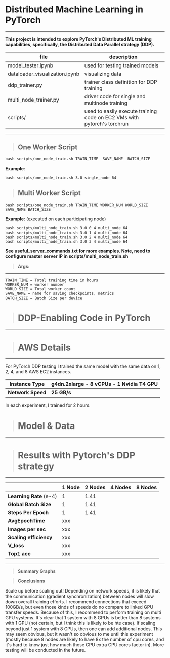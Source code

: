 # __Distributed Machine Learning in PyTorch__  
***
__This project is intended to explore PyTorch's Distributed ML training capabilities, specifically, the Distributed Data Parallel strategy (DDP).__

  
file | description
--- | --- 
model_tester.ipynb | used for testing trained models
dataloader_visualization.ipynb | visualizing data
ddp_trainer.py | trainer class definition for DDP training
multi_node_trainer.py | driver code for single and multinode training
scripts/ | used to easily execute training code on EC2 VMs with pytorch's torchrun



***

> ## __One Worker Script__
`bash scripts/one_node_train.sh TRAIN_TIME  SAVE_NAME  BATCH_SIZE`

__Example__:

`bash scripts/one_node_train.sh 3.0 single_node 64`

> ## __Multi Worker Script__
`bash scripts/one_node_train.sh TRAIN_TIME WORKER_NUM WORLD_SIZE SAVE_NAME BATCH_SIZE`

__Example__: (executed on each participating node)

`bash scripts/multi_node_train.sh 3.0 0 4 multi_node 64`  
`bash scripts/multi_node_train.sh 3.0 1 4 multi_node 64`  
`bash scripts/multi_node_train.sh 3.0 2 4 multi_node 64`  
`bash scripts/multi_node_train.sh 3.0 3 4 multi_node 64`  

__See useful_server_commands.txt for more examples. Note, need to configure master server IP in scripts/multi_node_train.sh__

>__Args:__
***

`TRAIN_TIME = Total training time in hours`  
`WORKER_NUM = worker number`  
`WORLD_SIZE = Total worker count`    
`SAVE_NAME = name for saving checkpoints, metrics`  
`BATCH_SIZE = Batch Size per device `

> # __DDP-Enabling Code in PyTorch__
***



> # __AWS Details__
***

For PyTorch DDP testing I trained the same model with the same data on 1, 2, 4, and 8 AWS EC2 instances.

Instance Type | __g4dn.2xlarge - 8 vCPUs - 1 Nvidia T4 GPU__
---|---
__Network Speed__ | __25 GB/s__

In each experiment, I trained for 2 hours.

> # __Model & Data__
***


> # __Results with Pytorch's DDP strategy__
***

|                    | 1 Node    | 2 Nodes | 4 Nodes | 8 Nodes |
|      ---           |     ---   | ---     | ---     |   ---   |
| __Learning Rate__  (e-4) | 1    | 1.41
| __Global Batch Size__ | 1    | 1.41
| __Steps Per Epoch__ | 1    | 1.41
| __AvgEpochTime__ | xxx    | 
| __Images per sec__    | xxx       |
| __Scaling efficiency__    | xxx       |
| __V_loss__         | xxx       |
| __Top1 acc__       | xxx       |

***


>__Summary Graphs__



>__Conclusions__

Scale up before scaling out! Depending on network speeds, it is likely that the communication (gradient synchronization) between nodes will slow down overall training efforts. I recommend connections that exceed 100GB/s, but even those kinds of speeds do no compare to linked GPU transfer speeds. Because of this, I recommend to perform training on multi GPU systems. It's clear that 1 system with 8 GPUs is better than 8 systems with 1 GPU (not certain, but I think this is likely to be hte case). If scaling beyond just 1 system with 8 GPUs, then one can add additional nodes. This may seem obvious, but it wasn't so obvious to me until this experiment (mostly because 8 nodes are likely to have 8x the number of cpu cores, and it's hard to know just how much those CPU extra CPU cores factor in). More testing will be conducted in the future.